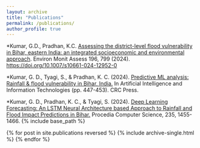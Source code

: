 ```yaml
---
layout: archive
title: "Publications"
permalink: /publications/
author_profile: true
---
```


*Kumar, G.D., Pradhan, K.C. [Assessing the district-level flood vulnerability in Bihar, eastern India: an integrated socioeconomic and environmental approach](https://link.springer.com/article/10.1007/s10661-024-12952-0). Environ Monit Assess 196, 799 (2024). https://doi.org/10.1007/s10661-024-12952-0

*Kumar, G. D., Tyagi, S., & Pradhan, K. C. (2024). [Predictive ML analysis: Rainfall & flood vulnerability in Bihar, India.](https://www.taylorfrancis.com/chapters/edit/10.1201/9781032700502-71/predictive-ml-analysis-rainfall-flood-vulnerability-bihar-india-guru-dayal-kumar-shekhar-tyagi-kalandi-charan-pradhan) In Artificial Intelligence and Information Technologies (pp. 447-453). CRC Press.

*Kumar, G. D., Pradhan, K. C., & Tyagi, S. (2024). [Deep Learning Forecasting: An LSTM Neural Architecture based Approach to Rainfall and Flood Impact Predictions in Bihar.](https://www.sciencedirect.com/science/article/pii/S1877050924008135) Procedia Computer Science, 235, 1455-1466.
{% include base_path %}

{% for post in site.publications reversed %}
  {% include archive-single.html %}
{% endfor %}
